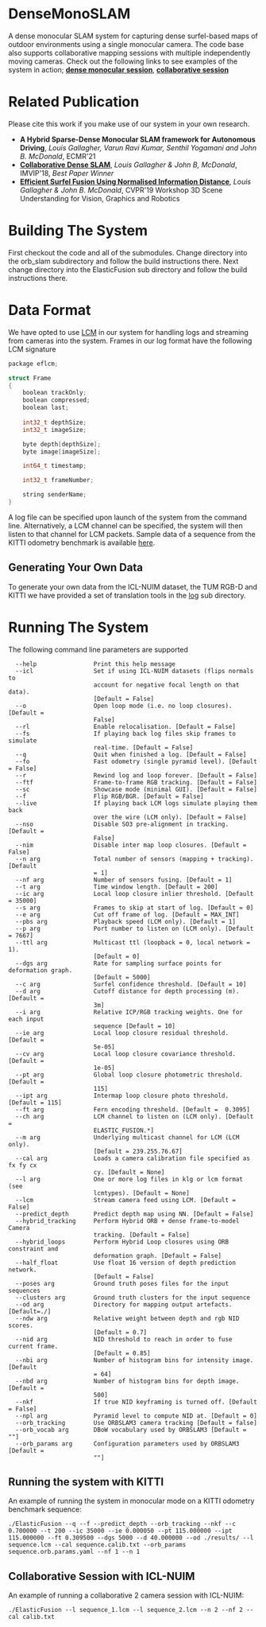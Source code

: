 # DenseMonoSLAM
A dense monocular SLAM system for capturing dense surfel-based maps of outdoor environments using a single monocular camera.
The code base also supports collaborative mapping sessions with multiple independently moving cameras. Check out the following links to see examples of the system in action; [__dense monocular session__](https://youtu.be/Pn2uaVqjskY), [__collaborative session__](https://youtu.be/GUtHrKEM85M)

# Related Publication
Please cite this work if you make use of our system in your own research.
- __A Hybrid Sparse-Dense Monocular SLAM framework for Autonomous Driving__, _Louis Gallagher, Varun Ravi Kumar, Senthil Yogamani and John B. McDonald_, ECMR'21 
- [__Collaborative Dense SLAM__](https://arxiv.org/abs/1811.07632), _Louis Gallagher & John B, McDonald_, IMVIP'18, _Best Paper Winner_
- [__Efficient Surfel Fusion Using Normalised Information Distance__](https://arxiv.org/abs/2108.05163), _Louis Gallagher & John B. McDonald_, CVPR'19 Workshop 3D Scene Understanding for Vision, Graphics and Robotics

# Building The System
First checkout the code and all of the submodules. Change directory into the orb_slam subdirectory and follow the build instructions there. Next change directory into the ElasticFusion sub directory and follow the build instructions there. 

# Data Format
We have opted to use [LCM](https://lcm-proj.github.io/) in our system for handling logs and streaming from cameras into the system. Frames in our log format have the following LCM signature
```c
package eflcm;

struct Frame
{
	boolean trackOnly;
	boolean compressed;
	boolean last;
	
	int32_t depthSize;
	int32_t imageSize;

	byte depth[depthSize];
	byte image[imageSize];

	int64_t timestamp;

	int32_t frameNumber;

	string senderName;
}
```
A log file can be specified upon launch of the system from the command line. Alternatively, a LCM channel can be specified, the system will then listen to that channel for LCM packets. Sample data of a sequence from the KITTI odometry benchmark is available [here]().

## Generating Your Own Data
To generate your own data from the ICL-NUIM dataset, the TUM RGB-D and KITTI we have provided a set of translation tools in the [log](./log) sub directory.

# Running The System
The following command line parameters are supported
```
  --help                Print this help message
  --icl                 Set if using ICL-NUIM datasets (flips normals to 
                        account for negative focal length on that data). 
                        [Default = False]
  --o                   Open loop mode (i.e. no loop closures). [Default = 
                        False]
  --rl                  Enable relocalisation. [Default = False]
  --fs                  If playing back log files skip frames to simulate 
                        real-time. [Default = False]
  --q                   Quit when finished a log. [Default = False]
  --fo                  Fast odometry (single pyramid level). [Default = False]
  --r                   Rewind log and loop forever. [Default = False]
  --ftf                 Frame-to-frame RGB tracking. [Default = False]
  --sc                  Showcase mode (minimal GUI). [Default = False]
  --f                   Flip RGB/BGR. [Default = False]
  --live                If playing back LCM logs simulate playing them back 
                        over the wire (LCM only). [Default = False]
  --nso                 Disable SO3 pre-alignment in tracking. [Default = 
                        False]
  --nim                 Disable inter map loop closures. [Default = False]
  --n arg               Total number of sensors (mapping + tracking). [Default 
                        = 1]
  --nf arg              Number of sensors fusing. [Default = 1]
  --t arg               Time window length. [Default = 200]
  --ic arg              Local loop closure inlier threshold. [Default = 35000]
  --s arg               Frames to skip at start of log. [Default = 0]
  --e arg               Cut off frame of log. [Default = MAX_INT]
  --pbs arg             Playback speed (LCM only). [Default = 1]
  --p arg               Port number to listen on (LCM only). [Default = 7667]
  --ttl arg             Multicast ttl (loopback = 0, local network = 1). 
                        [Default = 0]
  --dgs arg             Rate for sampling surface points for deformation graph.
                        [Default = 5000]
  --c arg               Surfel confidence threshold. [Default = 10]
  --d arg               Cutoff distance for depth processing (m). [Default = 
                        3m]
  --i arg               Relative ICP/RGB tracking weights. One for each input 
                        sequence [Default = 10]
  --ie arg              Local loop closure residual threshold. [Default = 
                        5e-05]
  --cv arg              Local loop closure covariance threshold. [Default = 
                        1e-05]
  --pt arg              Global loop closure photometric threshold. [Default = 
                        115]
  --ipt arg             Intermap loop closure photo threshold. [Default = 115]
  --ft arg              Fern encoding threshold. [Default =  0.3095]
  --ch arg              LCM channel to listen on (LCM only). [Default = 
                        ELASTIC_FUSION.*]
  --m arg               Underlying multicast channel for LCM (LCM only). 
                        [Default = 239.255.76.67]
  --cal arg             Loads a camera calibration file specified as fx fy cx 
                        cy. [Default = None]
  --l arg               One or more log files in klg or lcm format (see 
                        lcmtypes). [Default = None]
  --lcm                 Stream camera feed using LCM. [Default = False]
  --predict_depth       Predict depth map using NN. [Default = False]
  --hybrid_tracking     Perform Hybrid ORB + dense frame-to-model Camera 
                        tracking. [Default = False]
  --hybrid_loops        Perform Hybrid Loop closures using ORB constraint and 
                        deformation graph. [Default = False]
  --half_float          Use float 16 version of depth prediction network. 
                        [Default = False]
  --poses arg           Ground truth poses files for the input sequences
  --clusters arg        Ground truth clusters for the input sequence
  --od arg              Directory for mapping output artefacts. [Default=./]
  --ndw arg             Relative weight between depth and rgb NID scores. 
                        [Default = 0.7]
  --nid arg             NID threshold to reach in order to fuse current frame. 
                        [Default = 0.85]
  --nbi arg             Number of histogram bins for intensity image. [Default 
                        = 64]
  --nbd arg             Number of histogram bins for depth image. [Default = 
                        500]
  --nkf                 If true NID keyframing is turned off. [Default = False]
  --npl arg             Pyramid level to compute NID at. [Default = 0]
  --orb_tracking        Use ORBSLAM3 camera tracking [Default = false]
  --orb_vocab arg       DBoW vocabulary used by ORBSLAM3 [Default = ""]
  --orb_params arg      Configuration parameters used by ORBSLAM3 [Default = 
                        ""]

```

## Running the system with KITTI 
An example of running the system in monocular mode on a KITTI odometry benchmark sequence:
```
./ElasticFusion --q --f --predict_depth --orb_tracking --nkf --c 0.700000 --t 200 --ic 35000 --ie 0.000050 --pt 115.000000 --ipt 115.000000 --ft 0.309500 --dgs 5000 --d 40.000000 --od ./results/ --l sequence.lcm --cal sequence.calib.txt --orb_params sequence.orb.params.yaml --nf 1 --n 1
```
## Collaborative Session with ICL-NUIM
An example of running a collaborative 2 camera session with ICL-NUIM:
```
./ElasticFusion --l sequence_1.lcm --l sequence_2.lcm --n 2 --nf 2 --cal calib.txt
```